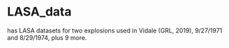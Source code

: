 # LASA_data
has LASA datasets for two explosions used in Vidale (GRL, 2019), 9/27/1971 and 8/29/1974, plus 9 more.
